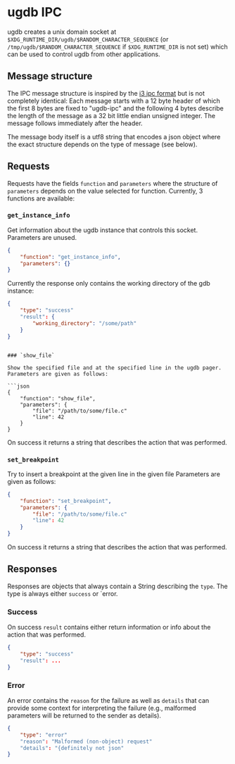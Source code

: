 # ugdb IPC

ugdb creates a unix domain socket at `$XDG_RUNTIME_DIR/ugdb/$RANDOM_CHARACTER_SEQUENCE` (or `/tmp/ugdb/$RANDOM_CHARACTER_SEQUENCE` if `$XDG_RUNTIME_DIR` is not set) which can be used to control ugdb from other applications.

## Message structure

The IPC message structure is inspired by the [i3 ipc format](https://i3wm.org/docs/ipc.html) but is not completely identical:
Each message starts with a 12 byte header of which the first 8 bytes are fixed to "ugdb-ipc" and the following 4 bytes describe the length of the message as a 32 bit little endian unsigned integer.
The message follows immediately after the header.

The message body itself is a utf8 string that encodes a json object where the exact structure depends on the type of message (see below).

## Requests

Requests have the fields `function` and `parameters` where the structure of `parameters` depends on the value selected for function.
Currently, 3 functions are available:

### `get_instance_info`

Get information about the ugdb instance that controls this socket.
Parameters are unused.

```json
{
    "function": "get_instance_info",
    "parameters": {}
}
```

Currently the response only contains the working directory of the gdb instance:

```json
{
    "type": "success"
    "result": {
        "working_directory": "/some/path"
    }
}
```
```

### `show_file`

Show the specified file and at the specified line in the ugdb pager.
Parameters are given as follows:

```json
{
    "function": "show_file",
    "parameters": {
        "file": "/path/to/some/file.c"
        "line": 42
    }
}
```

On success it returns a string that describes the action that was performed.

### `set_breakpoint`

Try to insert a breakpoint at the given line in the given file
Parameters are given as follows:
```json
{
    "function": "set_breakpoint",
    "parameters": {
        "file": "/path/to/some/file.c"
        "line": 42
    }
}
```

On success it returns a string that describes the action that was performed.

## Responses

Responses are objects that always contain a String describing the `type`.
The type is always either `success` or `error.

### Success

On success `result` contains either return information or info about the action that was performed.

```json
{
    "type": "success"
    "result": ...
}
```

### Error

An error contains the `reason` for the failure as well as `details` that can provide some context for interpreting the failure (e.g., malformed parameters will be returned to the sender as details).

```json
{
    "type": "error"
    "reason": "Malformed (non-object) request"
    "details": "{definitely not json"
}
```
